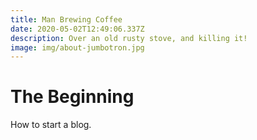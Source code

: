 ```yaml
---
title: Man Brewing Coffee
date: 2020-05-02T12:49:06.337Z
description: Over an old rusty stove, and killing it!
image: img/about-jumbotron.jpg
---
```

# The Beginning

How to start a blog.